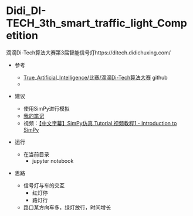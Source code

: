 # Didi_DI-TECH_3th_smart_traffic_light_Competition
滴滴Di-Tech算法大赛第3届智能信号灯https://ditech.didichuxing.com/


- 参考
    - [True_Artificial_Intelligence/比赛/滴滴Di-Tech算法大赛](https://github.com/makelove/True_Artificial_Intelligence/tree/master/%E6%AF%94%E8%B5%9B/%E6%BB%B4%E6%BB%B4Di-Tech%E7%AE%97%E6%B3%95%E5%A4%A7%E8%B5%9B) github
    - 
    
- 建议
    - 使用SimPy进行模拟
    - [我的笔记](https://github.com/makelove/True_Artificial_Intelligence/tree/master/Python/SimPy)
    - 视频：[【中文字幕】SimPy仿真 Tutorial 视频教程1 - Introduction to SimPy](https://www.bilibili.com/video/av17474579/)
    
- 运行
    - 在当前目录
        - jupyter notebook
        
- 思路
    - 信号灯与车的交互
        - 红灯停
        - 路灯行
    - 路口某方向车多，绿灯放行，时间增长